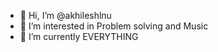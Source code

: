 - 👋 Hi, I’m @akhileshlnu
- 👀 I’m interested in Problem solving and Music
- 🌱 I’m currently EVERYTHING

